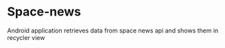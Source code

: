 # Space-news
Android application retrieves data from space news api and shows them in recycler view
